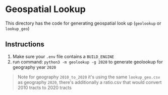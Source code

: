 # Geospatial Lookup

This directory has the code for generating geospatial look up (`geolookup` or `lookup_geo`)

## Instructions
1. Make sure your `.env` file contains a `BUILD_ENGINE`
2. run command: `python3 -m geolookup -g 2020` to generate geolookup for geography year `2020`

> Note for geography `2010_to_2020` it's using the same `lookup_geo.csv` as geography `2020`, there's additionally a ratio.csv that would convert 2010 tracts to 2020 tracts
